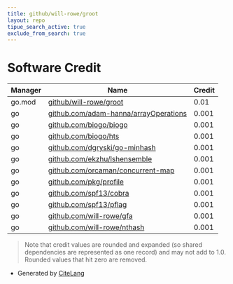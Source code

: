 ```yaml
---
title: github/will-rowe/groot
layout: repo
tipue_search_active: true
exclude_from_search: true
---
```

# Software Credit

|Manager|Name|Credit|
|-------|----|------|
|go.mod|[github/will-rowe/groot](https://github/will-rowe/groot)|0.01|
|go|[github.com/adam-hanna/arrayOperations](https://github.com/adam-hanna/arrayOperations)|0.001|
|go|[github.com/biogo/biogo](https://github.com/biogo/biogo)|0.001|
|go|[github.com/biogo/hts](https://github.com/biogo/hts)|0.001|
|go|[github.com/dgryski/go-minhash](https://github.com/dgryski/go-minhash)|0.001|
|go|[github.com/ekzhu/lshensemble](https://github.com/ekzhu/lshensemble)|0.001|
|go|[github.com/orcaman/concurrent-map](https://github.com/orcaman/concurrent-map)|0.001|
|go|[github.com/pkg/profile](https://github.com/pkg/profile)|0.001|
|go|[github.com/spf13/cobra](https://github.com/spf13/cobra)|0.001|
|go|[github.com/spf13/pflag](https://github.com/spf13/pflag)|0.001|
|go|[github.com/will-rowe/gfa](https://github.com/will-rowe/gfa)|0.001|
|go|[github.com/will-rowe/nthash](https://github.com/will-rowe/nthash)|0.001|


> Note that credit values are rounded and expanded (so shared dependencies are represented as one record) and may not add to 1.0. Rounded values that hit zero are removed.


- Generated by [CiteLang](https://github.com/vsoch/citelang)
